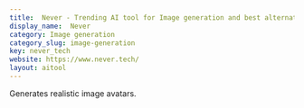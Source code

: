 ```yaml
---
title:  Never - Trending AI tool for Image generation and best alternatives
display_name:  Never
category: Image generation
category_slug: image-generation
key: never_tech
website: https://www.never.tech/
layout: aitool
---
```


Generates realistic image avatars.
